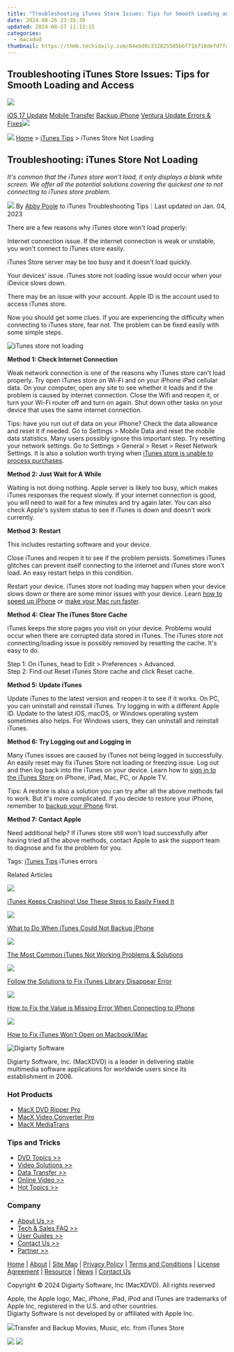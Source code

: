 ```yaml
---
title: "Troubleshooting iTunes Store Issues: Tips for Smooth Loading and Access"
date: 2024-08-26 23:35:39
updated: 2024-08-27 11:13:15
categories:
  - macxdvd
thumbnail: https://thmb.techidaily.com/64ebd0c332825585bbf71b718defd7fd5f0995165386514c60536516e7883669.jpg
---
```


## Troubleshooting iTunes Store Issues: Tips for Smooth Loading and Access

[![](https://www.macxdvd.com/itunes/../image-style/new-seo/icon10.png)](https://tools.techidaily.com/macxdvd/products/)

[iOS 17 Update](https://tools.techidaily.com/macxdvd/products/) [Mobile Transfer](https://tools.techidaily.com/macxdvd/products/) [Backup iPhone](https://tools.techidaily.com/macxdvd/products/) [Ventura Update Errors & Fixes](https://tools.techidaily.com/macxdvd/products/)![](https://www.macxdvd.com/itunes/../mobile/article-image/hot.gif) 



![](https://www.macxdvd.com/itunes/../image-style/new-seo/icon7.png) [Home](https://tools.techidaily.com/macxdvd/products/) \> [iTunes Tips](https://tools.techidaily.com/macxdvd/products/) \> iTunes Store Not Loading

## Troubleshooting: iTunes Store Not Loading



_It's common that the iTunes store won't load, it only displays a blank white screen. We offer all the potential solutions covering the quickest one to not connecting to iTunes store problem._ 

![](https://www.macxdvd.com/itunes/../image-style/new-seo/icon6.png) By [Abby Poole](https://www.linkedin.com/in/abby-poole-6822b0104/) to iTunes Troubleshooting Tips｜Last updated on Jan. 04, 2023

There are a few reasons why iTunes store won't load properly:

Internet connection issue. If the internet connection is weak or unstable, you won't connect to iTunes store easily. 

iTunes Store server may be too busy and it doesn't load quickly. 

Your devices' issue. iTunes store not loading issue would occur when your iDevice slows down. 

There may be an issue with your account. Apple ID is the account used to access iTunes store.

Now you should get some clues. If you are experiencing the difficulty when connecting to iTunes store, fear not. The problem can be fixed easily with some simple steps. 

![iTunes store not loading](https://www.macxdvd.com/itunes/article-image/itunes-store-not-loading.jpg)



**Method 1: Check Internet Connection**

Weak network connection is one of the reasons why iTunes store can't load properly. Try open iTunes store on Wi-Fi and on your iPhone iPad cellular data. On your computer, open any site to see whether it loads and if the problem is caused by internet connection. Close the Wifi and reopen it, or turn your Wi-Fi router off and turn on again. Shut down other tasks on your device that uses the same internet connection. 

Tips: have you run out of data on your iPhone? Check the data allowance and reset it if needed. Go to Settings > Mobile Data and reset the mobile data statistics. Many users possibly ignore this important step. Try resetting your network settings. Go to Settings > General > Reset > Reset Network Settings. It is also a solution worth trying when [iTunes store is unable to process purchases](https://tools.techidaily.com/macxdvd/products/).

**Method 2: Just Wait for A While**

Waiting is not doing nothing. Apple server is likely too busy, which makes iTunes responses the request slowly. If your internet connection is good, you will need to wait for a few minutes and try again later. You can also check Apple's system status to see if iTunes is down and doesn't work currently. 

**Method 3: Restart**

This includes restarting software and your device. 

Close iTunes and reopen it to see if the problem persists. Sometimes iTunes glitches can prevent itself connecting to the internet and iTunes store won't load. An easy restart helps in this condition. 

Restart your device. iTunes store not loading may happen when your device slows down or there are some minor issues with your device. Learn [how to speed up iPhone](https://tools.techidaily.com/macxdvd/products/) or [make your Mac run faster](https://tools.techidaily.com/macxdvd/products/). 

**Method 4: Clear The iTunes Store Cache**

iTunes keeps the store pages you visit on your device. Problems would occur when there are corrupted data stored in iTunes. The iTunes store not connecting/loading issue is possibly removed by resetting the cache. It's easy to do.

Step 1: On iTunes, head to Edit > Preferences > Advanced.  
 Step 2: Find out Reset iTunes Store cache and click Reset cache. 

**Method 5: Update iTunes**

Update iTunes to the latest version and reopen it to see if it works. On PC, you can uninstall and reinstall iTunes. Try logging in with a different Apple ID. Update to the latest iOS, macOS, or Windows operating system sometimes also helps. For Windows users, they can uninstall and reinstall iTunes. 

**Method 6: Try Logging out and Logging in**

Many iTunes issues are caused by iTunes not being logged in successfully. An easily reset may fix iTunes Store not loading or freezing issue. Log out and then log back into the iTunes on your device. Learn how to [sign in to the iTunes Store](https://support.apple.com/en-us/HT201762) on iPhone, iPad, Mac, PC, or Apple TV. 

Tips: A restore is also a solution you can try after all the above methods fail to work. But it's more complicated. If you decide to restore your iPhone, remember to [backup your iPhone](https://tools.techidaily.com/macxdvd/products/) first.

**Method 7: Contact Apple**

Need additional help? If iTunes store still won't load successfully after having tried all the above methods, contact Apple to ask the support team to diagnose and fix the problem for you.

 Tags: [iTunes Tips](https://tools.techidaily.com/macxdvd/products/) iTunes errors



Related Articles

![](https://www.macxdvd.com/itunes/../image-style/new-seo/pic7.jpg)

[iTunes Keeps Crashing! Use These Steps to Easily Fixed It](https://tools.techidaily.com/macxdvd/products/) 

![](https://www.macxdvd.com/itunes/../image-style/new-seo/pic6.jpg)

[What to Do When iTunes Could Not Backup iPhone](https://tools.techidaily.com/macxdvd/products/) 

![](https://www.macxdvd.com/itunes/../image-style/new-seo/pic5.jpg)

[The Most Common iTunes Not Working Problems & Solutions](https://tools.techidaily.com/macxdvd/products/) 

![](https://www.macxdvd.com/itunes/../image-style/new-seo/pic4.jpg)

[Follow the Solutions to Fix iTunes Library Disappear Error](https://tools.techidaily.com/macxdvd/products/) 

![](https://www.macxdvd.com/itunes/../image-style/new-seo/pic3.jpg)

[How to Fix the Value is Missing Error When Connecting to iPhone](https://tools.techidaily.com/macxdvd/products/) 

![](https://www.macxdvd.com/itunes/../image-style/new-seo/pic2.jpg)

[How to Fix iTunes Won't Open on Macbook/iMac](https://tools.techidaily.com/macxdvd/products/) 



![Digiarty Software](https://www.macxdvd.com/itunes/../icon/logo.png) 

Digiarty Software, Inc. (MacXDVD) is a leader in delivering stable multimedia software applications for worldwide users since its establishment in 2006.

### Hot Products

* [MacX DVD Ripper Pro](https://tools.techidaily.com/macxdvd/products/)
* [MacX Video Converter Pro](https://tools.techidaily.com/macxdvd/products/)
* [MacX MediaTrans](https://tools.techidaily.com/macxdvd/products/)

### Tips and Tricks

* [DVD Topics >>](https://tools.techidaily.com/macxdvd/products/)
* [Video Solutions >>](https://tools.techidaily.com/macxdvd/products/)
* [Data Transfer >>](https://tools.techidaily.com/macxdvd/products/)
* [Online Video >>](https://tools.techidaily.com/macxdvd/products/)
* [Hot Topics >>](https://tools.techidaily.com/macxdvd/products/)

### Company

* [About Us >>](https://tools.techidaily.com/macxdvd/products/)
* [Tech & Sales FAQ >>](https://tools.techidaily.com/macxdvd/products/)
* [User Guides >>](https://tools.techidaily.com/macxdvd/products/)
* [Contact Us >>](https://tools.techidaily.com/macxdvd/products/)
* [Partner >>](https://tools.techidaily.com/macxdvd/products/)



[Home](https://tools.techidaily.com/macxdvd/products/) | [About](https://tools.techidaily.com/macxdvd/products/) | [Site Map](https://tools.techidaily.com/macxdvd/products/) | [Privacy Policy](https://tools.techidaily.com/macxdvd/products/) | [Terms and Conditions](https://tools.techidaily.com/macxdvd/products/) | [License Agreement](https://tools.techidaily.com/macxdvd/products/) | [Resource](https://tools.techidaily.com/macxdvd/products/) | [News](https://tools.techidaily.com/macxdvd/products/) | [Contact Us](https://tools.techidaily.com/macxdvd/products/)

Copyright © 2024 Digiarty Software, Inc (MacXDVD). All rights reserved

Apple, the Apple logo, Mac, iPhone, iPad, iPod and iTunes are trademarks of Apple Inc, registered in the U.S. and other countries.  
Digiarty Software is not developed by or affiliated with Apple Inc.



![](https://www.macxdvd.com/itunes/../mediatrans/img/icon.png)Transfer and Backup Movies, Music, etc. from iTunes Store

[![](https://www.macxdvd.com/itunes/../image-style/new-seo/btn-mac-top.png)](https://tools.techidaily.com/macxdvd/products/) [![](https://www.macxdvd.com/itunes/../image-style/new-seo/btn-win-top.png)](https://tools.techidaily.com/winxdvd/products/)

<ins class="adsbygoogle"
     style="display:block"
     data-ad-format="autorelaxed"
     data-ad-client="ca-pub-7571918770474297"
     data-ad-slot="1223367746"></ins>



<ins class="adsbygoogle"
     style="display:block"
     data-ad-client="ca-pub-7571918770474297"
     data-ad-slot="8358498916"
     data-ad-format="auto"
     data-full-width-responsive="true"></ins>
